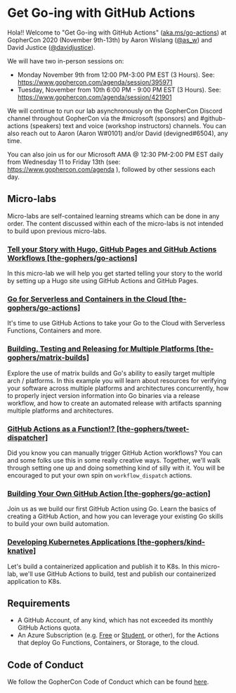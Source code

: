 # Get Go-ing with GitHub Actions
Hola!! Welcome to "Get Go-ing with GitHub Actions" ([aka.ms/go-actions](https://aka.ms/go-actions)) at GopherCon 2020 (November 9th-13th) by Aaron Wislang ([@as\_w](https://twitter.com/as_w)) and David Justice ([@davidjustice](https://twitter.com/davidjustice)).

We will have two in-person sessions on:

- Monday November 9th from 12:00 PM-3:00 PM EST (3 Hours). See: <https://www.gophercon.com/agenda/session/395971>
- Tuesday, November from 10th 6:00 PM - 9:00 PM EST (3 Hours). See: <https://www.gophercon.com/agenda/session/421901>

We will continue to run our lab asynchronously on the GopherCon Discord channel throughout GopherCon via the \#microsoft (sponsors) and #github-actions (speakers) text and voice (workshop instructors) channels. You can also reach out to Aaron (Aaron W#0101) and/or David (devigned#6504), any time.

You can also join us for our Microsoft AMA @ 12:30 PM-2:00 PM EST daily from Wednesday 11 to Friday 13th (see: https://www.gophercon.com/agenda ), followed by other sessions each day.

## Micro-labs
Micro-labs are self-contained learning streams which can be done in any order. The content discussed within
each of the micro-labs is not intended to build upon previous micro-labs.

### [Tell your Story with Hugo, GitHub Pages and GitHub Actions Workflows [the-gophers/go-actions]](HUGO-GITHUB-PAGES-ACTIONS.md)
In this micro-lab we will help you get started telling your story to the world by setting up a Hugo site using
GitHub Actions and GitHub Pages.

### [Go for Serverless and Containers in the Cloud [the-gophers/go-actions]](GO-SERVERLESS-CONTAINERS-CLOUD.md)
It's time to use GitHub Actions to take your Go to the Cloud with Serverless Functions, Containers and more.

### [Building, Testing and Releasing for Multiple Platforms [the-gophers/matrix-builds]](https://github.com/the-gophers/matrix-builds)
Explore the use of matrix builds and Go's ability to easily target multiple arch / platforms. In this example you will learn about resources for verifying your software across multiple platforms and architectures concurrently, how to properly inject version information into Go binaries via a release workflow, and how to create an automated release with artifacts spanning multiple platforms and architectures.

### [GitHub Actions as a Function!? [the-gophers/tweet-dispatcher]](https://github.com/the-gophers/tweet-dispatcher)
Did you know you can manually trigger GitHub Action workflows? You can and some folks use this in some really
creative ways. Together, we'll walk through setting one up and doing something kind of silly with it. You 
will be encouraged to put your own spin on `workflow_dispatch` actions.

### [Building Your Own GitHub Action [the-gophers/go-action]](https://github.com/the-gophers/go-action)
Join us as we build our first GitHub Action using Go. Learn the basics of creating a GitHub Action, and 
how you can leverage your existing Go skills to build your own build automation.

### [Developing Kubernetes Applications [the-gophers/kind-knative]](https://github.com/the-gophers/kind-knative)
Let's build a containerized application and publish it to K8s. In this micro-lab, we'll use GitHub Actions
to build, test and publish our containerized application to K8s.

## Requirements
- A GitHub Account, of any kind, which has not exceeded its monthly GitHub Actions quota.
- An Azure Subscription (e.g. [Free](https://aka.ms/azure-free-account) or [Student](https://aka.ms/azure-student-account), or other), for the Actions that deploy Go Functions, Containers, or Storage, to the cloud.

## Code of Conduct

We follow the GopherCon Code of Conduct which can be found [here](https://www.gophercon.com/page/1475132/code-of-conduct).

